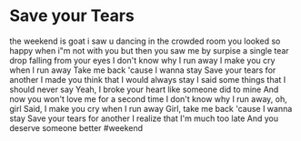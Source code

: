 # Save your Tears
the weekend is goat
i saw u dancing in the crowded room
you looked so happy when i"m not with you
but then you saw me by surpise
a single tear drop falling from your eyes
I don't know why I run away
I make you cry when I run away
Take me back 'cause I wanna stay
Save your tears for another
I made you think that I would always stay
I said some things that I should never say
Yeah, I broke your heart like someone did to mine
And now you won't love me for a second time
I don't know why I run away, oh, girl
Said, I make you cry when I run away
Girl, take me back 'cause I wanna stay
Save your tears for another
I realize that I'm much too late
And you deserve someone better
#weekend
